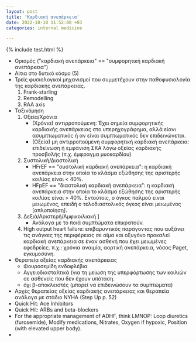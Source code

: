 ```yaml
--- 
layout: post 
title: 'Καρδιακή ανεπάρκεια'
date: 2022-10-10 11:52:00 +03
categories: internal medicine

--- 
```

{% include test.html %}
* Ορισμός ("καρδιακή ανεπάρκεια" == "συμφορητική καρδιακή ανεπάρκεια")
* Αίτια στο δυτικό κόσμο (5)
* Τρείς φυσιολογικοί μηχανισμοί που συμμετέχουν στην παθοφυσιολογία της καρδιακής ανεπάρκειας. 
	1. Frank-starling 
	2. Remodelling 
	3. RAA axis 
* Ταξινόμηση 
	1. Οξεία/Χρόνια 
		* (Χρόνια) αντιρροπούμενη: Έχει σημεία συμφορητικής καρδιακής ανεπάρκειας στο υπερηχογράφημα, αλλά είανι ασυμπτωματικός ή αν είναι συμπτωματικός δεν επιδεινώνεται. 
		* (Οξεία) μη αντιρροπούμενη συμφορητική καρδιακή ανεπάρκεια: επιδείνωση ή εμφάνιση ΣΚΑ λόγω οξείας καρδιακής προσβολής (π.χ. έμφραγμα μυοκαρδίου)
	2. Συστολική/Διαστολική
		* HFrEF == "συστολική καρδιακή ανεπάρκεια": η καρδιακή ανεπάρκεια στην οποία το κλάσμα εξώθησης της αριστερής κοιλίας είναι < 40%.
		* HFpEF == "διαστολική καρδιακή ανεπάρκεια": η καρδιακή ανεπάρκεια στην οποία το κλάσμα εξώθησης της αριστερής κοιλίας είναι > 40%. Εντούτοις, ο όγκος παλμού είναι μειωμένος, επειδή ο τελοδιαστολικός όγκος είναι μειωμένος [απλοποίηση]. 
	3. Δεξιά/Αριστερή/Αμφικοιλιακή ]
		* Ανάλογα με το ποιά συμπτώματα επικρατούν. 
	4. High output heart failure: επιβαρυντικός παράγοντας που αυξάνει τις ανάγκες της περιφέρειας σε αίμα και οξυγόνο προκαλεί καρδιακή ανεπάρκεια σε έναν ασθενή που έχει μειωμένες εφεδρείες. π.χ.: χρόνια αναιμία, αορτική ανεπάρκεια, νόσος Paget, εγκυμοσύνη. 
* Θεραπεία οξείας καρδιακής ανεπάρκειας 
	* Φουροσεμίδη ενδοφλέβια
	* Αγγειοδιασταλτικά (για τη μείωση της υπερφόρτωσης των κοιλιών σε ασθενείς που δεν έχουν υπόταση.
	* όχι β-αποκλειστές (μπορεί να επιδεινώσουν τα συμπτώματα)
* Αρχές θεραπείας οξείας καρδιακής ανεπάρκειας και θεραπεία ανάλογα με στάδιο NYHA (Step Up p. 52) 
* Quick Hit: Ace Inhibitors 
* Quick Hit: ARBs and beta-blockers
* For the appropriate management of ADHF, think LMNOP: Loop diuretics (furosemide), Modify medications, Nitrates, Oxygen if hypoxic, Position (with elevated upper body). 
* 
